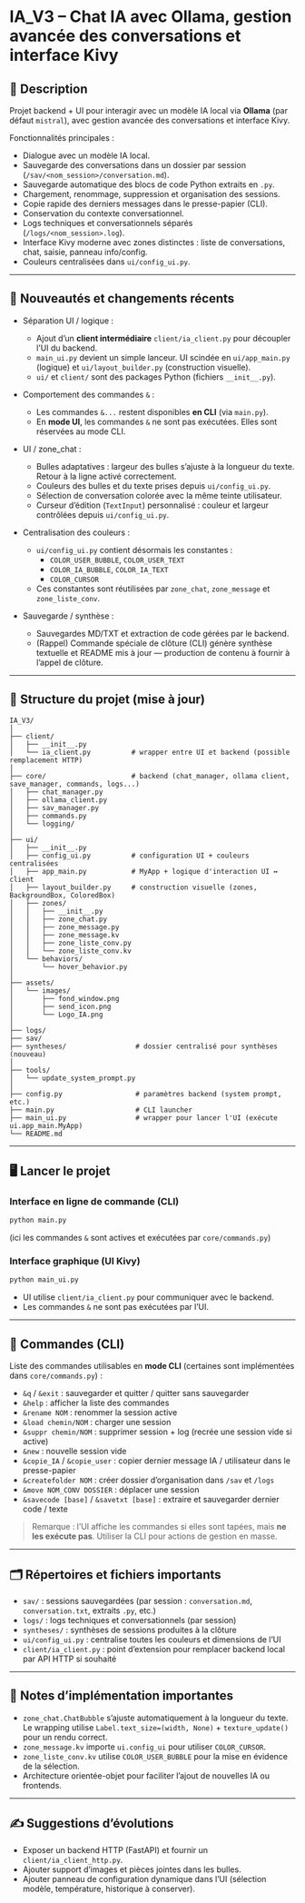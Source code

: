 # IA_V3 – Chat IA avec Ollama, gestion avancée des conversations et interface Kivy

## 📌 Description
Projet backend + UI pour interagir avec un modèle IA local via **Ollama** (par défaut `mistral`), avec gestion avancée des conversations et interface Kivy.

Fonctionnalités principales :
- Dialogue avec un modèle IA local.
- Sauvegarde des conversations dans un dossier par session (`/sav/<nom_session>/conversation.md`).
- Sauvegarde automatique des blocs de code Python extraits en `.py`.
- Chargement, renommage, suppression et organisation des sessions.
- Copie rapide des derniers messages dans le presse-papier (CLI).
- Conservation du contexte conversationnel.
- Logs techniques et conversationnels séparés (`/logs/<nom_session>.log`).
- Interface Kivy moderne avec zones distinctes : liste de conversations, chat, saisie, panneau info/config.
- Couleurs centralisées dans `ui/config_ui.py`.

---

## 🚀 Nouveautés et changements récents
- Séparation UI / logique :
  - Ajout d’un **client intermédiaire** `client/ia_client.py` pour découpler l’UI du backend.
  - `main_ui.py` devient un simple lanceur. UI scindée en `ui/app_main.py` (logique) et `ui/layout_builder.py` (construction visuelle).
  - `ui/` et `client/` sont des packages Python (fichiers `__init__.py`).

- Comportement des commandes `&` :
  - Les commandes `&...` restent disponibles **en CLI** (via `main.py`).
  - En **mode UI**, les commandes `&` ne sont pas exécutées. Elles sont réservées au mode CLI.

- UI / zone_chat :
  - Bulles adaptatives : largeur des bulles s’ajuste à la longueur du texte. Retour à la ligne activé correctement.
  - Couleurs des bulles et du texte prises depuis `ui/config_ui.py`.
  - Sélection de conversation colorée avec la même teinte utilisateur.
  - Curseur d’édition (`TextInput`) personnalisé : couleur et largeur contrôlées depuis `ui/config_ui.py`.

- Centralisation des couleurs :
  - `ui/config_ui.py` contient désormais les constantes :
    - `COLOR_USER_BUBBLE`, `COLOR_USER_TEXT`
    - `COLOR_IA_BUBBLE`, `COLOR_IA_TEXT`
    - `COLOR_CURSOR`
  - Ces constantes sont réutilisées par `zone_chat`, `zone_message` et `zone_liste_conv`.

- Sauvegarde / synthèse :
  - Sauvegardes MD/TXT et extraction de code gérées par le backend.  
  - (Rappel) Commande spéciale de clôture (CLI) génère synthèse textuelle et README mis à jour — production de contenu à fournir à l’appel de clôture.

---

## 📂 Structure du projet (mise à jour)
```
IA_V3/
│
├── client/
│   ├── __init__.py
│   └── ia_client.py          # wrapper entre UI et backend (possible remplacement HTTP)
│
├── core/                     # backend (chat_manager, ollama client, save_manager, commands, logs...)
│   ├── chat_manager.py
│   ├── ollama_client.py
│   ├── sav_manager.py
│   ├── commands.py
│   └── logging/
│
├── ui/
│   ├── __init__.py
│   ├── config_ui.py          # configuration UI + couleurs centralisées
│   ├── app_main.py           # MyApp + logique d'interaction UI ↔ client
│   ├── layout_builder.py     # construction visuelle (zones, BackgroundBox, ColoredBox)
│   ├── zones/
│   │   ├── __init__.py
│   │   ├── zone_chat.py
│   │   ├── zone_message.py
│   │   ├── zone_message.kv
│   │   ├── zone_liste_conv.py
│   │   └── zone_liste_conv.kv
│   └── behaviors/
│       └── hover_behavior.py
│
├── assets/
│   └── images/
│       ├── fond_window.png
│       ├── send_icon.png
│       └── Logo_IA.png
│
├── logs/
├── sav/
├── syntheses/                 # dossier centralisé pour synthèses (nouveau)
│
├── tools/
│   └── update_system_prompt.py
│
├── config.py                  # paramètres backend (system prompt, etc.)
├── main.py                    # CLI launcher
├── main_ui.py                 # wrapper pour lancer l'UI (exécute ui.app_main.MyApp)
└── README.md
```

---

## 🖥️ Lancer le projet

### Interface en ligne de commande (CLI)
```bash
python main.py
```
(ici les commandes `&` sont actives et exécutées par `core/commands.py`)

### Interface graphique (UI Kivy)
```bash
python main_ui.py
```
- UI utilise `client/ia_client.py` pour communiquer avec le backend.
- Les commandes `&` ne sont pas exécutées par l’UI.

---

## 📜 Commandes (CLI)
Liste des commandes utilisables en **mode CLI** (certaines sont implémentées dans `core/commands.py`) :
- `&q` / `&exit` : sauvegarder et quitter / quitter sans sauvegarder  
- `&help` : afficher la liste des commandes  
- `&rename NOM` : renommer la session active  
- `&load chemin/NOM` : charger une session  
- `&suppr chemin/NOM` : supprimer session + log (recrée une session vide si active)  
- `&new` : nouvelle session vide  
- `&copie_IA` / `&copie_user` : copier dernier message IA / utilisateur dans le presse-papier  
- `&createfolder NOM` : créer dossier d’organisation dans `/sav` et `/logs`  
- `&move NOM_CONV DOSSIER` : déplacer une session  
- `&savecode [base]` / `&savetxt [base]` : extraire et sauvegarder dernier code / texte  

> Remarque : l’UI affiche les commandes si elles sont tapées, mais **ne les exécute pas**. Utiliser la CLI pour actions de gestion en masse.

---

## 🗂️ Répertoires et fichiers importants
- `sav/` : sessions sauvegardées (par session : `conversation.md`, `conversation.txt`, extraits `.py`, etc.)  
- `logs/` : logs techniques et conversationnels (par session)  
- `syntheses/` : synthèses de sessions produites à la clôture  
- `ui/config_ui.py` : centralise toutes les couleurs et dimensions de l’UI  
- `client/ia_client.py` : point d’extension pour remplacer backend local par API HTTP si souhaité

---

## 🔧 Notes d’implémentation importantes
- `zone_chat.ChatBubble` s’ajuste automatiquement à la longueur du texte. Le wrapping utilise `Label.text_size=(width, None)` + `texture_update()` pour un rendu correct.
- `zone_message.kv` importe `ui.config_ui` pour utiliser `COLOR_CURSOR`.
- `zone_liste_conv.kv` utilise `COLOR_USER_BUBBLE` pour la mise en évidence de la sélection.
- Architecture orientée-objet pour faciliter l’ajout de nouvelles IA ou frontends.

---

## ✍️ Suggestions d’évolutions
- Exposer un backend HTTP (FastAPI) et fournir un `client/ia_client_http.py`.  
- Ajouter support d’images et pièces jointes dans les bulles.  
- Ajouter panneau de configuration dynamique dans l’UI (sélection modèle, température, historique à conserver).
